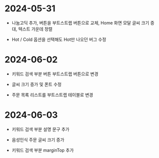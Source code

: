 # 2024-05-31
- 나눔고딕 추가, 버튼을 부트스트랩 버튼으로 교체, Home 화면 모달 글씨 크기 증대, 텍스트 가운데 정렬

- Hot / Cold 옵션을 선택해도 Hot만 나오던 버그 수정

# 2024-06-02
- 키워드 검색 부분 버튼 부트스트랩 버튼으로 변경

- 글씨 크기 증가 및 폰트 수정

- 주문 목록 리스트를 부트스트랩 테이블로 변경

# 2024-06-03
- 키워드 검색 부분 설명 문구 추가

- 음성인식 주문 글씨 크기 증가

- 키워드 검색 부분 marginTop 추가
